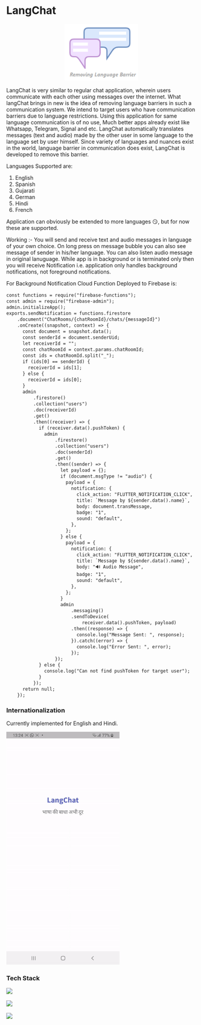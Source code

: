 # LangChat


<div>
<p align="center"><img src="./assets/chatlogoreadme.png" height="150px"></p>
</div>

LangChat is very similar to regular chat application, wherein users communicate with each other using messages over the internet. What langChat brings in new is the idea of removing language barriers in such a communication system. We intend to target users who have communication barriers due to language restrictions. Using this application for same language communication is of no use, Much better apps already exist like Whatsapp, Telegram, Signal and etc. LangChat automatically translates messages (text and audio) made by the other user in some language to the language set by user himself. Since variety of languages and nuances exist in the world, language barrier in communication does exist, LangChat is developed to remove this barrier.

Languages Supported are:
1. English
2. Spanish
3. Gujarati
4. German
5. Hindi
6. French

Application can obviously be extended to more languages 😏, but for now these are supported.

Working :- You will send and receive text and audio messages in language of your own choice. On long press on message bubble you can also see message of sender in his/her language. You can also listen audio message in original lanuguage. While app is in background or is terminated only then you will receive Notification i.e. application only handles background notifications, not foreground notifications.

For Background Notification Cloud Function Deployed to Firebase is:
```
const functions = require("firebase-functions");
const admin = require("firebase-admin");
admin.initializeApp();
exports.sendNotification = functions.firestore
    .document("ChatRooms/{chatRoomId}/chats/{messageId}")
    .onCreate((snapshot, context) => {
      const document = snapshot.data();
      const senderId = document.senderUid;
      let receiverId = "";
      const chatRoomId = context.params.chatRoomId;
      const ids = chatRoomId.split("_");
      if (ids[0] == senderId) {
        receiverId = ids[1];
      } else {
        receiverId = ids[0];
      }
      admin
          .firestore()
          .collection("users")
          .doc(receiverId)
          .get()
          .then((receiver) => {
            if (receiver.data().pushToken) {
              admin
                  .firestore()
                  .collection("users")
                  .doc(senderId)
                  .get()
                  .then((sender) => {
                    let payload = {};
                    if (document.msgType != "audio") {
                      payload = {
                        notification: {
                          click_action: "FLUTTER_NOTIFICATION_CLICK",
                          title: `Message by ${sender.data().name}`,
                          body: document.transMessage,
                          badge: "1",
                          sound: "default",
                        },
                      };
                    } else {
                      payload = {
                        notification: {
                          click_action: "FLUTTER_NOTIFICATION_CLICK",
                          title: `Message by ${sender.data().name}`,
                          body: "🔊 Audio Message",
                          badge: "1",
                          sound: "default",
                        },
                      };
                    }
                    admin
                        .messaging()
                        .sendToDevice(
                            receiver.data().pushToken, payload)
                        .then((response) => {
                          console.log("Message Sent: ", response);
                        }).catch((error) => {
                          console.log("Error Sent: ", error);
                        });
                  });
            } else {
              console.log("Can not find pushToken for target user");
            }
          });
      return null;
    });
```

### Internationalization
Currently implemented for English and Hindi.

<img src="https://github.com/devansh2805/LangChat/blob/main/demo/demo.gif?raw=true" width="300" />

### Tech Stack

[![](https://img.shields.io/badge/Made_Using-Flutter-blue?style=curve-square&logo=flutter)](https://flutter.dev/docs)

[![](https://img.shields.io/badge/Database-Firebase-yellow?style=curve-square&logo=firebase)](https://flutter.dev/docs)

[![](https://img.shields.io/badge/Editor-Visual_Studio_Code-0073bf?style=curve-square&logo=visualstudiocode)](https://flutter.dev/docs)
